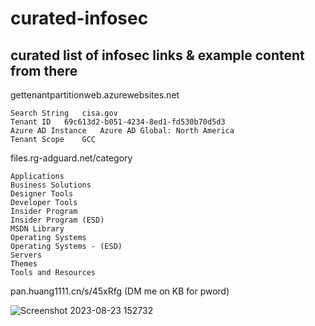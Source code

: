# curated-infosec
curated list of infosec links &amp; example content from there
-
gettenantpartitionweb.azurewebsites.net
```
Search String	cisa.gov
Tenant ID	69c613d2-b051-4234-8ed1-fd530b70d5d3
Azure AD Instance	Azure AD Global: North America
Tenant Scope	GCC
```
files.rg-adguard.net/category
```
Applications
Business Solutions
Designer Tools
Developer Tools
Insider Program
Insider Program (ESD)
MSDN Library
Operating Systems
Operating Systems - (ESD)
Servers
Themes
Tools and Resources
```
pan.huang1111.cn/s/45xRfg (DM me on KB for pword)

![Screenshot 2023-08-23 152732](https://github.com/roelds/curated-infosec/assets/33097828/b06f727c-bd7c-4121-9776-6572ab30b48b)

